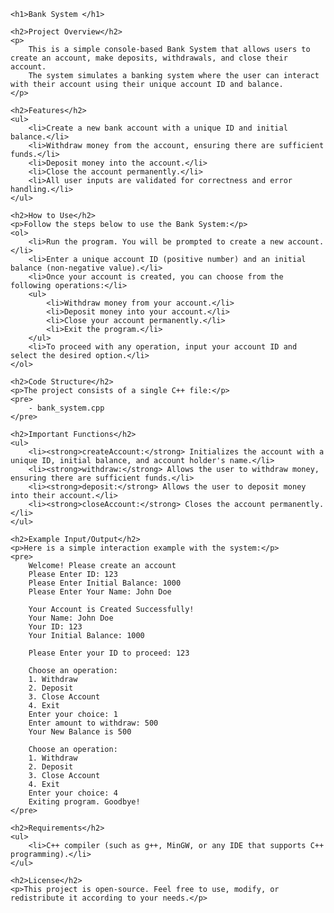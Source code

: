 <!DOCTYPE html>
<html lang="en">
<head>
    <meta charset="UTF-8">
    <meta name="viewport" content="width=device-width, initial-scale=1.0">
    
</head>
<body>

    <h1>Bank System </h1>

    <h2>Project Overview</h2>
    <p>
        This is a simple console-based Bank System that allows users to create an account, make deposits, withdrawals, and close their account.
        The system simulates a banking system where the user can interact with their account using their unique account ID and balance.
    </p>

    <h2>Features</h2>
    <ul>
        <li>Create a new bank account with a unique ID and initial balance.</li>
        <li>Withdraw money from the account, ensuring there are sufficient funds.</li>
        <li>Deposit money into the account.</li>
        <li>Close the account permanently.</li>
        <li>All user inputs are validated for correctness and error handling.</li>
    </ul>

    <h2>How to Use</h2>
    <p>Follow the steps below to use the Bank System:</p>
    <ol>
        <li>Run the program. You will be prompted to create a new account.</li>
        <li>Enter a unique account ID (positive number) and an initial balance (non-negative value).</li>
        <li>Once your account is created, you can choose from the following operations:</li>
        <ul>
            <li>Withdraw money from your account.</li>
            <li>Deposit money into your account.</li>
            <li>Close your account permanently.</li>
            <li>Exit the program.</li>
        </ul>
        <li>To proceed with any operation, input your account ID and select the desired option.</li>
    </ol>

    <h2>Code Structure</h2>
    <p>The project consists of a single C++ file:</p>
    <pre>
        - bank_system.cpp
    </pre>

    <h2>Important Functions</h2>
    <ul>
        <li><strong>createAccount:</strong> Initializes the account with a unique ID, initial balance, and account holder's name.</li>
        <li><strong>withdraw:</strong> Allows the user to withdraw money, ensuring there are sufficient funds.</li>
        <li><strong>deposit:</strong> Allows the user to deposit money into their account.</li>
        <li><strong>closeAccount:</strong> Closes the account permanently.</li>
    </ul>

    <h2>Example Input/Output</h2>
    <p>Here is a simple interaction example with the system:</p>
    <pre>
        Welcome! Please create an account
        Please Enter ID: 123
        Please Enter Initial Balance: 1000
        Please Enter Your Name: John Doe

        Your Account is Created Successfully!
        Your Name: John Doe
        Your ID: 123
        Your Initial Balance: 1000

        Please Enter your ID to proceed: 123

        Choose an operation:
        1. Withdraw
        2. Deposit
        3. Close Account
        4. Exit
        Enter your choice: 1
        Enter amount to withdraw: 500
        Your New Balance is 500

        Choose an operation:
        1. Withdraw
        2. Deposit
        3. Close Account
        4. Exit
        Enter your choice: 4
        Exiting program. Goodbye!
    </pre>

    <h2>Requirements</h2>
    <ul>
        <li>C++ compiler (such as g++, MinGW, or any IDE that supports C++ programming).</li>
    </ul>

    <h2>License</h2>
    <p>This project is open-source. Feel free to use, modify, or redistribute it according to your needs.</p>

</body>
</html>
